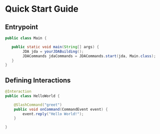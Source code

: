 # Quick Start Guide
## Entrypoint
```java title="Main.java"
public class Main {

   public static void main(String[] args) {
        JDA jda = yourJDABuilding();
        JDACommands jdaCommands = JDACommands.start(jda, Main.class);
   }
}
```

## Defining Interactions

```java title="HelloWorld.java"
@Interaction
public class HelloWorld {

    @SlashCommand("greet")
    public void onCommand(CommandEvent event) {
        event.reply("Hello World!");
    }

}
```